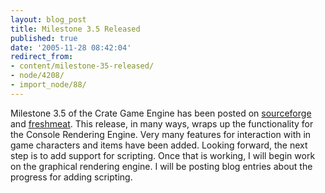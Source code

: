 ```yaml
---
layout: blog_post
title: Milestone 3.5 Released
published: true
date: '2005-11-28 08:42:04'
redirect_from:
- content/milestone-35-released/
- node/4208/
- import_node/88/
---
```


Milestone 3.5 of the Crate Game Engine has been posted on [sourceforge](http://sourceforge.net/projects/emptycrate/) and [freshmeat](http://freshmeat.net/projects/emtpycrate/). This release, in many ways, wraps up the functionality for the Console Rendering Engine. Very many features for interaction with in game characters and items have been added. Looking forward, the next step is to add support for scripting. Once that is working, I will begin work on the graphical rendering engine. I will be posting blog entries about the progress for adding scripting.
